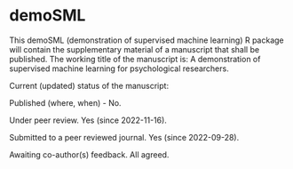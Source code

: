 # demoSML

This demoSML (demonstration of supervised machine learning) R package will contain the supplementary material of a manuscript that shall be published. The working title of the manuscript is: A demonstration of supervised machine learning for psychological researchers.

Current (updated) status of the manuscript:

Published (where, when) - No.

Under peer review. Yes (since 2022-11-16).

Submitted to a peer reviewed journal. Yes (since 2022-09-28).

Awaiting co-author(s) feedback. All agreed.

